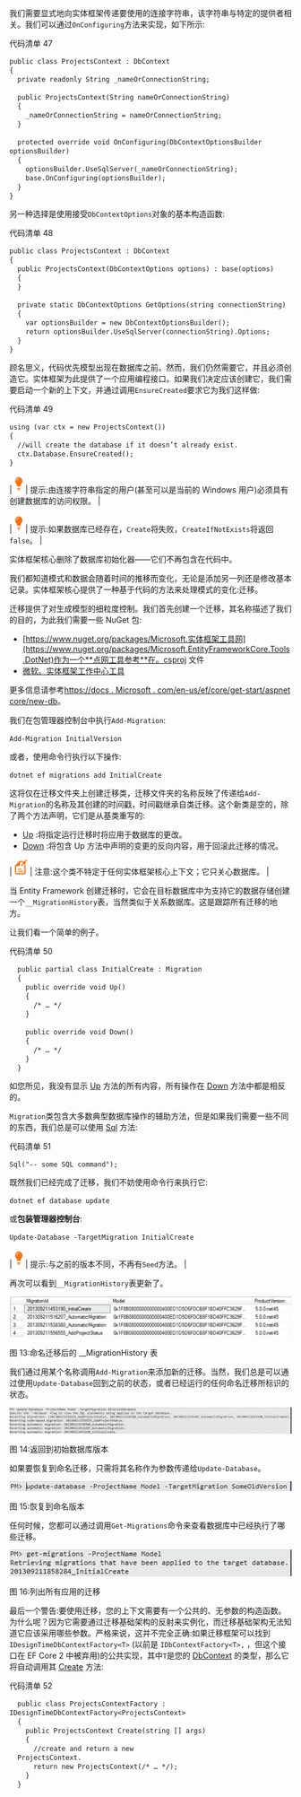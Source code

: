 我们需要显式地向实体框架传递要使用的连接字符串，该字符串与特定的提供者相关。我们可以通过`OnConfiguring`方法来实现，如下所示:

代码清单 47

```
public class ProjectsContext : DbContext
{
  private readonly String _nameOrConnectionString; 

  public ProjectsContext(String nameOrConnectionString)
  {
    _nameOrConnectionString = nameOrConnectionString;
  }

  protected override void OnConfiguring(DbContextOptionsBuilder optionsBuilder)
  {
    optionsBuilder.UseSqlServer(_nameOrConnectionString);
    base.OnConfiguring(optionsBuilder);
  }
}

```

另一种选择是使用接受`DbContextOptions`对象的基本构造函数:

代码清单 48

```
public class ProjectsContext : DbContext
{
  public ProjectsContext(DbContextOptions options) : base(options)
  {
  }

  private static DbContextOptions GetOptions(string connectionString)
  {
    var optionsBuilder = new DbContextOptionsBuilder();
    return optionsBuilder.UseSqlServer(connectionString).Options;
  }
}

```

顾名思义，代码优先模型出现在数据库之前。然而，我们仍然需要它，并且必须创造它。实体框架为此提供了一个应用编程接口。如果我们决定应该创建它，我们需要启动一个新的上下文，并通过调用`EnsureCreated`要求它为我们这样做:

代码清单 49

```
using (var ctx = new ProjectsContext())
{
  //will create the database if it doesn’t already exist.
  ctx.Database.EnsureCreated();
}

```

| ![](img/tip.png) | 提示:由连接字符串指定的用户(甚至可以是当前的 Windows 用户)必须具有创建数据库的访问权限。 |

| ![](img/tip.png) | 提示:如果数据库已经存在，`Create`将失败，`CreateIfNotExists`将返回`false`。 |

实体框架核心删除了数据库初始化器——它们不再包含在代码中。

我们都知道模式和数据会随着时间的推移而变化，无论是添加另一列还是修改基本记录。实体框架核心提供了一种基于代码的方法来处理模式的变化:迁移。

迁移提供了对生成模型的细粒度控制。我们首先创建一个迁移，其名称描述了我们的目的，为此我们需要一些 NuGet 包:

*   [https://www.nuget.org/packages/Microsoft.实体框架工具网](https://www.nuget.org/packages/Microsoft.EntityFrameworkCore.Tools.DotNet)作为一个**点网工具参考**在。csproj 文件
*   [微软。实体框架工作中心工具](https://www.nuget.org/packages/Microsoft.EntityFrameworkCore.Tools)

更多信息请参考[https://docs . Microsoft . com/en-us/ef/core/get-start/aspnet core/new-db](https://docs.microsoft.com/en-us/ef/core/get-started/aspnetcore/new-db)。

我们在包管理器控制台中执行`Add-Migration`:

`Add-Migration InitialVersion`

或者，使用命令行执行以下操作:

`dotnet ef migrations add InitialCreate`

这将仅在迁移文件夹上创建迁移类，迁移文件夹的名称反映了传递给`Add-Migration`的名称及其创建的时间戳，时间戳继承自类迁移。这个新类是空的，除了两个方法声明，它们是从基类重写的:

*   [Up](http://msdn.microsoft.com/en-us/library/system.data.entity.migrations.dbmigration.up.aspx) :将指定运行迁移时将应用于数据库的更改。
*   [Down](http://msdn.microsoft.com/en-us/library/system.data.entity.migrations.dbmigration.down.aspx) :将包含 Up 方法中声明的变更的反向内容，用于回滚此迁移的情况。

| ![](img/note.png) | 注意:这个类不特定于任何实体框架核心上下文；它只关心数据库。 |

当 Entity Framework 创建迁移时，它会在目标数据库中为支持它的数据存储创建一个`__MigrationHistory`表，当然类似于关系数据库。这是跟踪所有迁移的地方。

让我们看一个简单的例子。

代码清单 50

```
  public partial class InitialCreate : Migration
  {
    public override void Up()
    {
      /* … */
    }

    public override void Down()
    {
      /* … */
    }
  }

```

如您所见，我没有显示 [Up](http://msdn.microsoft.com/en-us/library/system.data.entity.migrations.dbmigration.up.aspx) 方法的所有内容，所有操作在 [Down](http://msdn.microsoft.com/en-us/library/system.data.entity.migrations.dbmigration.down.aspx) 方法中都是相反的。

`Migration`类包含大多数典型数据库操作的辅助方法，但是如果我们需要一些不同的东西，我们总是可以使用 [Sql](http://msdn.microsoft.com/en-us/library/system.data.entity.migrations.dbmigration.sql.aspx) 方法:

代码清单 51

```
Sql("-- some SQL command");

```

既然我们已经完成了迁移，我们不妨使用命令行来执行它:

`dotnet ef database update`

或**包装管理器控制台**:

`Update-Database -TargetMigration InitialCreate`

| ![](img/tip.png) | 提示:与之前的版本不同，不再有`Seed`方法。 |

再次可以看到`__MigrationHistory`表更新了。

![](img/image024.jpg)

图 13:命名迁移后的 __MigrationHistory 表

我们通过用某个名称调用`Add-Migration`来添加新的迁移。当然，我们总是可以通过使用`Update-Database`回到之前的状态，或者已经运行的任何命名迁移所标识的状态。

![](img/image025.jpg)

图 14:返回到初始数据库版本

如果要恢复到命名迁移，只需将其名称作为参数传递给`Update-Database`。

![](img/image026.jpg)

图 15:恢复到命名版本

任何时候，您都可以通过调用`Get-Migrations`命令来查看数据库中已经执行了哪些迁移。

![](img/image027.jpg)

图 16:列出所有应用的迁移

最后一个警告:要使用迁移，您的上下文需要有一个公共的、无参数的构造函数。为什么呢？因为它需要通过迁移基础架构的反射来实例化，而迁移基础架构无法知道它应该采用哪些参数。严格来说，这并不完全正确:如果迁移框架可以找到`IDesignTimeDbContextFactory<T>` (以前是 `IDbContextFactory<T>,` ，但这个接口在 EF Core 2 中被弃用)的公共实现，其中`T`是您的 [DbContext](https://msdn.microsoft.com/en-us/library/system.data.entity.dbcontext(v=vs.113).aspx) 的类型，那么它将自动调用其 [Create](https://msdn.microsoft.com/en-us/library/mt155160(v=vs.113).aspx#M:System.Data.Entity.Infrastructure.IDbContextFactory) 方法:

代码清单 52

```
  public class ProjectsContextFactory : IDesignTimeDbContextFactory<ProjectsContext>
  {
    public ProjectsContext Create(string [] args)
    {
      //create and return a new
  ProjectsContext.
      return new ProjectsContext(/* … */);
    }
  }

```